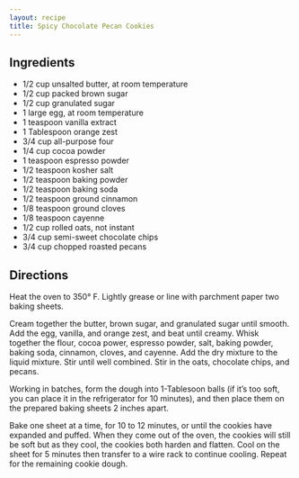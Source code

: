 ```yaml
---
layout: recipe
title: Spicy Chocolate Pecan Cookies
---
```


## Ingredients

* 1/2 cup unsalted butter, at room temperature
* 1/2 cup packed brown sugar
* 1/2 cup granulated sugar
* 1 large egg, at room temperature
* 1 teaspoon vanilla extract
* 1 Tablespoon orange zest
* 3/4 cup all-purpose four
* 1/4 cup cocoa powder
* 1 teaspoon espresso powder
* 1/2 teaspoon kosher salt
* 1/2 teaspoon baking powder
* 1/2 teaspoon baking soda
* 1/2 teaspoon ground cinnamon
* 1/8 teaspoon ground cloves
* 1/8 teaspoon cayenne
* 1/2 cup rolled oats, not instant
* 3/4 cup semi-sweet chocolate chips
* 3/4 cup chopped roasted pecans

## Directions

Heat the oven to 350° F. Lightly grease or line with parchment paper two baking sheets.

Cream together the butter, brown sugar, and granulated sugar until smooth. Add the egg, vanilla, and orange zest, and beat until creamy. Whisk together the flour, cocoa power, espresso powder, salt, baking powder, baking soda, cinnamon, cloves, and cayenne. Add the dry mixture to the liquid mixture. Stir until well combined. Stir in the oats, chocolate chips, and pecans.

Working in batches, form the dough into 1-Tablesoon balls (if it’s too soft, you can place it in the refrigerator for 10 minutes), and then place them on the prepared baking sheets 2 inches apart.

Bake one sheet at a time, for 10 to 12 minutes, or until the cookies have expanded and puffed. When they come out of the oven, the cookies will still be soft but as they cool, the cookies both harden and flatten. Cool on the sheet for 5 minutes then transfer to a wire rack to continue cooling. Repeat for the remaining cookie dough.
